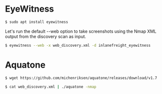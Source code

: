 # EyeWitness
```bash
$ sudo apt install eyewitness
```

Let's run the default --web option to take screenshots using the Nmap XML output from the discovery scan as input.

```bash
$ eyewitness --web -x web_discovery.xml -d inlanefreight_eyewitness
```

# Aquatone
```bash
$ wget https://github.com/michenriksen/aquatone/releases/download/v1.7.0/aquatone_linux_amd64_1.7.0.zip
```

```bash
$ cat web_discovery.xml | ./aquatone -nmap
```

